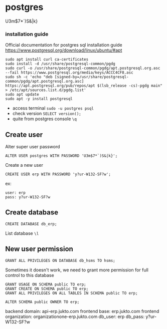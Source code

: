 # postgres
U3m$7*`)S&|k}
### installation guide
Official documentation for postgres sql installation guide https://www.postgresql.org/download/linux/ubuntu/#apt

```shell
sudo apt install curl ca-certificates
sudo install -d /usr/share/postgresql-common/pgdg
sudo curl -o /usr/share/postgresql-common/pgdg/apt.postgresql.org.asc --fail https://www.postgresql.org/media/keys/ACCC4CF8.asc
sudo sh -c 'echo "deb [signed-by=/usr/share/postgresql-common/pgdg/apt.postgresql.org.asc] https://apt.postgresql.org/pub/repos/apt $(lsb_release -cs)-pgdg main" > /etc/apt/sources.list.d/pgdg.list'
sudo apt update
sudo apt -y install postgresql
```

* access terminal `sudo -u postgres psql`
* check version `SELECT version();`
* quite from postgres console `\q`


## Create user
Alter super user password
```shell
ALTER USER postgres WITH PASSWORD 'U3m$7*`)S&|k}';
```

Create a new user
```shell
CREATE USER erp WITH PASSWORD 'y?ur-W132-SF?w';
```
ex:
```shell
user: erp
pass: y?ur-W132-SF?w
```

## Create database
```shell
CREATE DATABASE db_erp;
```

List database `\l`


## New user permission

```shell
GRANT ALL PRIVILEGES ON DATABASE db_hsms TO hsms;
```

Sometimes it doesn't work, we need to grant more permission for full control to this database

```shell
GRANT USAGE ON SCHEMA public TO erp;
GRANT CREATE ON SCHEMA public TO erp;
GRANT ALL PRIVILEGES ON ALL TABLES IN SCHEMA public TO erp;

ALTER SCHEMA public OWNER TO erp;
```


backend domain: api-erp.jukto.com
frontend base: erp.jukto.com
frontend organization: organizationone-erp.jukto.com
db_user: erp
db_pass: y?ur-W132-SF?w